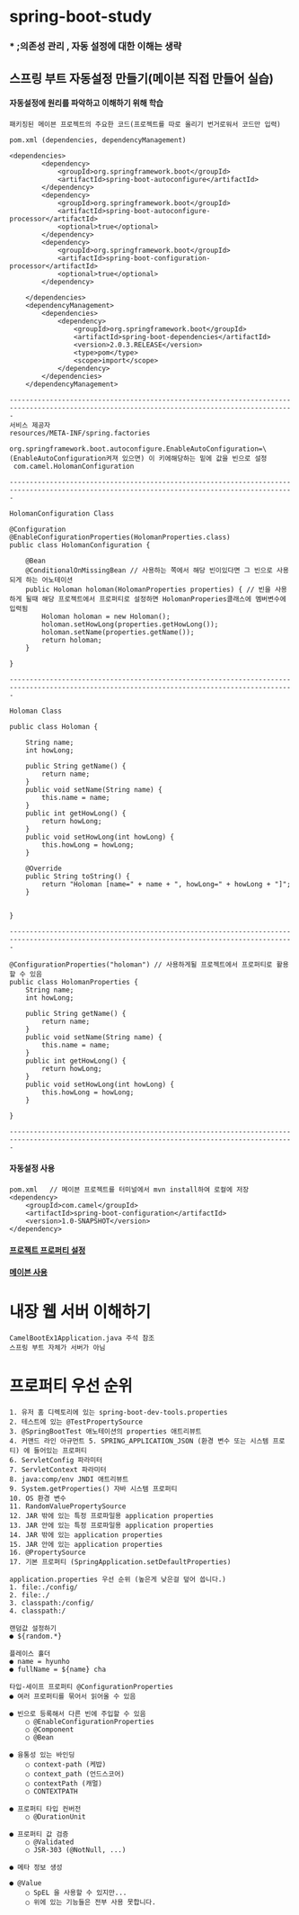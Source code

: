 # spring-boot-study 
### * ;의존성 관리 , 자동 설정에 대한 이해는 생략

## 스프링 부트 자동설정 만들기(메이븐 직접 만들어 실습)

#### 자동설정에 원리를 파악하고 이해하기 위해 학습
```
패키징된 메이븐 프로젝트의 주요한 코드(프로젝트를 따로 올리기 번거로워서 코드만 입력)

pom.xml (dependencies, dependencyManagement)

<dependencies>
		<dependency>
			<groupId>org.springframework.boot</groupId>
			<artifactId>spring-boot-autoconfigure</artifactId>
		</dependency>
		<dependency>
			<groupId>org.springframework.boot</groupId>
			<artifactId>spring-boot-autoconfigure-processor</artifactId>
			<optional>true</optional>
		</dependency>
		<dependency>
		    <groupId>org.springframework.boot</groupId>
		    <artifactId>spring-boot-configuration-processor</artifactId>
		    <optional>true</optional>
		</dependency>
		
	</dependencies>
	<dependencyManagement>
		<dependencies>
			<dependency>
				<groupId>org.springframework.boot</groupId>
				<artifactId>spring-boot-dependencies</artifactId>
				<version>2.0.3.RELEASE</version>
				<type>pom</type>
				<scope>import</scope>
			</dependency>
		</dependencies>
	</dependencyManagement> 
	
---------------------------------------------------------------------------------------------------------------------------------------------
서비스 제공자
resources/META-INF/spring.factories

org.springframework.boot.autoconfigure.EnableAutoConfiguration=\   (EnableAutoConfiguration켜져 있으면) 이 키에해당하는 밑에 값을 빈으로 설정
 com.camel.HolomanConfiguration
 
--------------------------------------------------------------------------------------------------------------------------------------------- 
 
HolomanConfiguration Class 
 
@Configuration
@EnableConfigurationProperties(HolomanProperties.class)
public class HolomanConfiguration {
	
	@Bean
	@ConditionalOnMissingBean // 사용하는 쪽에서 해당 빈이있다면 그 빈으로 사용되게 하는 어노테이션
	public Holoman holoman(HolomanProperties properties) { // 빈을 사용하게 될때 해당 프로젝트에서 프로퍼티로 설정하면 HolomanProperies클래스에 멤버변수에 입력됨 
		Holoman holoman = new Holoman();
		holoman.setHowLong(properties.getHowLong());
		holoman.setName(properties.getName());
		return holoman;
	}

}

---------------------------------------------------------------------------------------------------------------------------------------------

Holoman Class

public class Holoman {
	
	String name;
	int howLong;
	
	public String getName() {
		return name;
	}
	public void setName(String name) {
		this.name = name;
	}
	public int getHowLong() {
		return howLong;
	}
	public void setHowLong(int howLong) {
		this.howLong = howLong;
	}
	
	@Override
	public String toString() {
		return "Holoman [name=" + name + ", howLong=" + howLong + "]";
	}
	

}

---------------------------------------------------------------------------------------------------------------------------------------------

@ConfigurationProperties("holoman") // 사용하게될 프로젝트에서 프로퍼티로 활용할 수 있음
public class HolomanProperties {
	String name;
	int howLong;
	
	public String getName() {
		return name;
	}
	public void setName(String name) {
		this.name = name;
	}
	public int getHowLong() {
		return howLong;
	}
	public void setHowLong(int howLong) {
		this.howLong = howLong;
	}

}

---------------------------------------------------------------------------------------------------------------------------------------------

```
#### 자동설정 사용

```
pom.xml   // 메이븐 프로젝트를 터미널에서 mvn install하여 로컬에 저장
<dependency>
	<groupId>com.camel</groupId>
    <artifactId>spring-boot-configuration</artifactId>
    <version>1.0-SNAPSHOT</version>
</dependency>

```

#### <a href="https://github.com/ChaHyunHo/spring-boot-study/blob/0a63af1ee68ec2e438e41426cc2d9e2fded684db/src/main/resources/application.properties#L1">프로젝트 프로퍼티 설정


#### <a href="https://github.com/ChaHyunHo/spring-boot-study/blob/59677da9509f81d184c3a5b39109c32ecd35a7d1/src/main/java/com/camel/camel_boot_ex/CamelBootEx1Application.java#L79">메이븐 사용<a>



# 내장 웹 서버 이해하기
	CamelBootEx1Application.java 주석 참조
	스프링 부트 자체가 서버가 아님 

# 프로퍼티 우선 순위
	1. 유저 홈 디렉토리에 있는 spring-boot-dev-tools.properties 
	2. 테스트에 있는 @TestPropertySource 
	3. @SpringBootTest 애노테이션의 properties 애트리뷰트 
	4. 커맨드 라인 아규먼트 5. SPRING_APPLICATION_JSON (환경 변수 또는 시스템 프로티) 에 들어있는 프로퍼티 
	6. ServletConfig 파라미터 
    7. ServletContext 파라미터 
    8. java:comp/env JNDI 애트리뷰트 
    9. System.getProperties() 자바 시스템 프로퍼티 
    10. OS 환경 변수 
    11. RandomValuePropertySource 
    12. JAR 밖에 있는 특정 프로파일용 application properties 
    13. JAR 안에 있는 특정 프로파일용 application properties 
    14. JAR 밖에 있는 application properties 
    15. JAR 안에 있는 application properties 
    16. @PropertySource 
    17. 기본 프로퍼티 (SpringApplication.setDefaultProperties) 
  	
  	application.properties 우선 순위 (높은게 낮은걸 덮어 씁니다.) 
	1. file:./config/ 
	2. file:./ 
	3. classpath:/config/ 
	4. classpath:/ 
	
	랜덤값 설정하기 
	● ${random.*}
	 
	플레이스 홀더 
	● name = hyunho 
	● fullName = ${name} cha
	
	타입-세이프 프로퍼티 @ConfigurationProperties 
	● 여러 프로퍼티를 묶어서 읽어올 수 있음 
	
	● 빈으로 등록해서 다른 빈에 주입할 수 있음 
		○ @EnableConfigurationProperties 
		○ @Component 
		○ @Bean 
		
	● 융통성 있는 바인딩 
		○ context-path (케밥) 
		○ context_path (언드스코어) 
		○ contextPath (캐멀) 
		○ CONTEXTPATH 
		
	● 프로퍼티 타입 컨버전 
		○ @DurationUnit 
		
	● 프로퍼티 값 검증 
		○ @Validated 
		○ JSR-303 (@NotNull, ...) 
		
	● 메타 정보 생성 
	
	● @Value 
		○ SpEL 을 사용할 수 있지만... 
		○ 위에 있는 기능들은 전부 사용 못합니다. 
	
  	  
    
  
	

